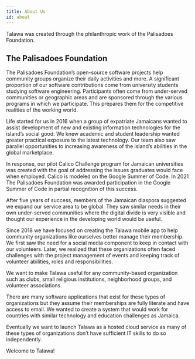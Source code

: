 ```yaml
---
title: About Us
id: about
---
```


Talawa was created through the philanthropic work of the Palisadoes Foundation.

## The Palisadoes Foundation

The Palisadoes Foundation’s open-source software projects help community groups organize their daily activities and more. A significant proportion of our software contributions come from university students studying software engineering. Participants often come from under-served communities or geographic areas and are sponsored through the various programs in which we participate. This prepares them for the competitive realities of the working world.

Life started for us in 2016 when a group of expatriate Jamaicans wanted to assist development of new and existing information technologies for the island’s social good.  We knew academic and student leadership wanted greater practical exposure to the latest technology. Our team also saw parallel opportunities to increasing awareness of the island’s abilities in the global marketplace.

In response, our pilot Calico Challenge program for Jamaican universities was created with the goal of addressing the issues graduates would face when employed. Calico is modeled on the Google Summer of Code. In 2021 The Palisadoes Foundation was awarded participation in the Google Summer of Code in partial recognition of this success.

After five years of success, members of the Jamaican diaspora suggested we expand our service area to be global. They saw similar needs in their own under-served communities where the digital divide is very visible and thought our experience in the developing world would be useful.

Since 2018 we have focused on creating the Talawa mobile app to help community organizations like ourselves better manage their membership. We first saw the need for a social media component to keep in contact with our volunteers. Later, we realized that these organizations often faced challenges with the project management of events and keeping track of volunteer abilities, roles and responsibilities.

We want to make Talawa useful for any community-based organization such as clubs, small religious institutions, neighborhood groups, and volunteer associations. 

There are many software applications that exist for these types of organizations but they assume their memberships are fully literate and have access to email. We wanted to create a system that would work for countries with similar technology and education challenges as Jamaica.

Eventually we want to launch Talawa as a hosted cloud service as many of these  types of organizations don’t have sufficient IT skills to do so independently.

Welcome to Talawa!